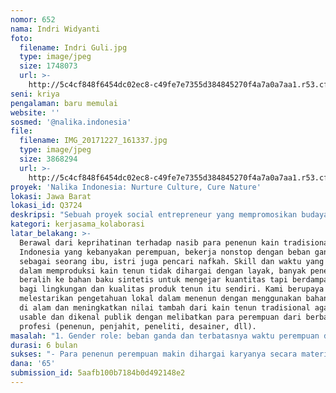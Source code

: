 ```yaml
---
nomor: 652
nama: Indri Widyanti
foto:
  filename: Indri Guli.jpg
  type: image/jpeg
  size: 1748073
  url: >-
    http://5c4cf848f6454dc02ec8-c49fe7e7355d384845270f4a7a0a7aa1.r53.cf2.rackcdn.com/ce9995f9-3876-42e4-961f-e7d453c8daf5/Indri%20Guli.jpg
seni: kriya
pengalaman: baru memulai
website: ''
sosmed: '@nalika.indonesia'
file:
  filename: IMG_20171227_161337.jpg
  type: image/jpeg
  size: 3868294
  url: >-
    http://5c4cf848f6454dc02ec8-c49fe7e7355d384845270f4a7a0a7aa1.r53.cf2.rackcdn.com/f1f6cad4-55a7-4863-b420-37e1d4427280/IMG_20171227_161337.jpg
proyek: 'Nalika Indonesia: Nurture Culture, Cure Nature'
lokasi: Jawa Barat
lokasi_id: Q3724
deskripsi: "Sebuah proyek social entrepreneur yang mempromosikan budaya tenun tradisional ramah lingkungan karya perempuan Indonesia untuk menghasilkan produk interior berkualitas dan mampu bersaing di pasar global dengan memperhatikan ethical (trade) principle: \r\n- fair work: menghormati hak-hak penenun dan mereka yang terlibat dengan memastikan mereka diperlakukan secara adil dan bermartabat, tanpa diskriminasi, tempat kerja yang aman dan sehat, tidak ada pekerja di bawah umur.\r\n- gender and community empowerment: berkontribusi pada kesetaraan gender, pembangunan ekonomi lokal dan sosial masyarakat yang terkena dampak \r\npreserve nature and local knowledge: melestarikan warisan budaya dan pengetahuan lokal yang berkonstribusi pada perbaikan ekosistem, tidak menyebabkan deforestasi atau mengancam biodiversitas, meminimalkan penggunaan energi, air, SDA, produksi limbah, dan mengurangi polusi terhadap air, udara, tanah akibat penggunaan bahan kimia beracun.\r\n- transparency (melakukan kegiatan secara legal dan terbuka dalam komitmen dan kinerja yang berkelanjutan) and tracebiliy: key materials (bahan utama) dalam produk diprioritaskan local based sehingga dapat dengan mudah ditelusuri asal usulnya termasuk siapa saja pekerja yang terlibat\r\n- mutual relations: menjalin hubungan yang saling menguntungkan bagi semua pihak yang terlibat khususnya mereka yang terlibat dalam proses produksi dengan konsumen. Customer dapat mengetahui profil siapa saja yang membuat produk yang dibelinya."
kategori: kerjasama_kolaborasi
latar_belakang: >-
  Berawal dari keprihatinan terhadap nasib para penenun kain tradisional
  Indonesia yang kebanyakan perempuan, bekerja nonstop dengan beban ganda
  sebagai seorang ibu, istri juga pencari nafkah. Skill dan waktu yang digunakan
  dalam memproduksi kain tenun tidak dihargai dengan layak, banyak penenun yang
  beralih ke bahan baku sintetis untuk mengejar kuantitas tapi berdampak buruk
  bagi lingkungan dan kualitas produk tenun itu sendiri. Kami berupaya untuk
  melestarikan pengetahuan lokal dalam menenun dengan menggunakan bahan yang ada
  di alam dan meningkatkan nilai tambah dari kain tenun tradisional agar lebih
  usable dan dikenal publik dengan melibatkan para perempuan dari berbagai
  profesi (penenun, penjahit, peneliti, desainer, dll).
masalah: "1. Gender role: beban ganda dan terbatasnya waktu perempuan dalam menghasilkan karya\r\n2. Sosial ekonomi: rendahnya penghargaan terhadap karya perempuan (tenun dan produk turunannya) \r\nkolaborasi antar perempuan lintas profesi dan generasi\r\n3. Lingkungan: karena penggunaan pewarna kimia, hal ini terkait no.1&2 sehingga penenun memilih untuk mengejar kuantitas produksi dengan waktu singkat\r\n4. Budaya: pengetahuan lokal tentang menenun dan penggunaan pewarna alami dari tanaman sekitar kini semakin langka bahkan hampir punah. Beberapa desain tenun bahkan terancam hilang karena tidak diturunkan ke generasi berikutnya. Banyak generasi muda yang lebih memilih untuk menjadi buruh atau pekerjaan lain di kota (terkait no.2)."
durasi: 6 bulan
sukses: "- Para penenun perempuan makin dihargai karyanya secara materil, moril, dan memiliki rasa bangga thd diri sendiri karena telah melestarikan budaya sekaligus menjaga alam. \r\n- Jam kerja disesuaikan dengan kegiatan dan peran perempuan sebagai istri/ibu, no exploitation or child labor! → klo bisa pastiin si penenun ga ada yg di usia sekolah\r\n- Orang-orang yang terlibat di dalam proyek (pengrajin, penjahit, desainer, admin) lebih berdaya secara ekonomi, mandiri dalam relasi domestik dan sosial, \r\n- Publik nasional dan internasional lebih mengenal karya tenun indonesia yang mempunyai nilai tambah ramah lingkungan, pemberdayaan perempuan dan kualitas produk yang tinggi juga desain yang unik."
dana: '65'
submission_id: 5aafb100b7184b0d492148e2
---
```

